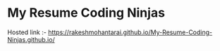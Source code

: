 # My Resume Coding Ninjas

Hosted link :- https://rakeshmohantarai.github.io/My-Resume-Coding-Ninjas.github.io/
